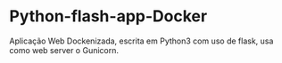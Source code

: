 # Python-flash-app-Docker
Aplicação Web Dockenizada, escrita em Python3 com uso de flask, usa como web server o Gunicorn.
